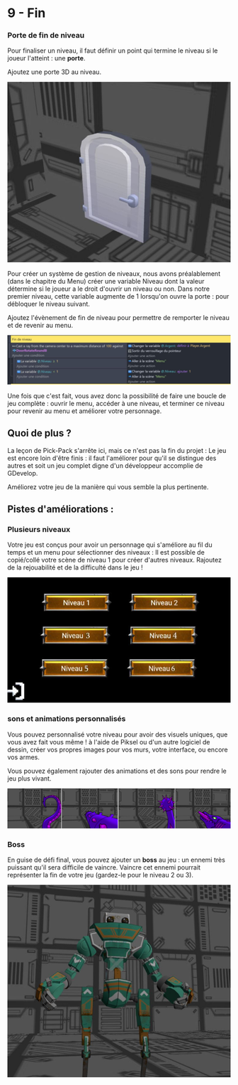 # 9 - Fin

### Porte de fin de niveau

Pour finaliser un niveau, il faut définir un point qui termine le niveau si le joueur l'atteint : une **porte**.

Ajoutez une porte 3D au niveau.

![image 1](https://github.com/g404-code-gaming/Pick-Pack---Action-Adventure-Game/blob/main/Image/9_fin_1.JPG)

Pour créer un système de gestion de niveaux, nous avons préalablement (dans le chapitre du Menu) créer une variable Niveau dont la valeur détermine si le joueur a le droit d'ouvrir un niveau ou non. Dans notre premier niveau, cette variable augmente de 1 lorsqu'on ouvre la porte : pour débloquer le niveau suivant.

Ajoutez l'évènement de fin de niveau pour permettre de remporter le niveau et de revenir au menu.

![image 2](https://github.com/g404-code-gaming/Pick-Pack---Action-Adventure-Game/blob/main/Image/9_fin_2.JPG)

Une fois que c'est fait, vous avez donc la possibilité de faire une boucle de jeu complète : ouvrir le menu, accéder à une niveau, et terminer ce niveau pour revenir au menu et améliorer votre personnage.

## Quoi de plus ? 

La leçon de Pick-Pack s'arrête ici, mais ce n'est pas la fin du projet : Le jeu est encore loin d'être finis : il faut l'améliorer pour qu'il se distingue des autres et soit un jeu complet digne d'un développeur accomplie de GDevelop.

Améliorez votre jeu de la manière qui vous semble la plus pertinente.

## Pistes d'améliorations : 

### Plusieurs niveaux

Votre jeu est conçus pour avoir un personnage qui s'améliore au fil du temps et un menu pour sélectionner des niveaux : Il est possible de copié/collé votre scène de niveau 1 pour créer d'autres niveaux. Rajoutez de la rejouabilité et de la difficulté dans le jeu ! 

![image 3](https://github.com/g404-code-gaming/Pick-Pack---Action-Adventure-Game/blob/main/Image/9_fin_3.JPG)

### sons et animations personnalisés

Vous pouvez personnalisé votre niveau pour avoir des visuels uniques, que vous avez fait vous même ! 
à l'aide de Piksel ou d'un autre logiciel de dessin, créer vos propres images pour vos murs, votre interface, ou encore vos armes.

Vous pouvez également rajouter des animations et des sons pour rendre le jeu plus vivant. 

![image 4](https://github.com/g404-code-gaming/Pick-Pack---Action-Adventure-Game/blob/main/Image/9_fin_4.JPG)

### Boss

En guise de défi final, vous pouvez ajouter un **boss** au jeu : un ennemi très puissant qu'il sera difficile de vaincre. Vaincre cet ennemi pourrait représenter la fin de votre jeu (gardez-le pour le niveau 2 ou 3).

![image 5](https://github.com/g404-code-gaming/Pick-Pack---Action-Adventure-Game/blob/main/Image/9_fin_5.JPG)

